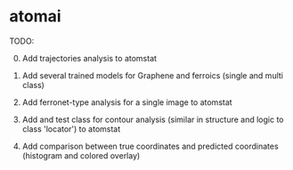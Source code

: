 # atomai

TODO:

0) Add trajectories analysis to atomstat

1) Add several trained models for Graphene and ferroics (single and multi class)

2) Add ferronet-type analysis for a single image to atomstat

3) Add and test class for contour analysis (similar in structure and logic to class 'locator') to atomstat

4) Add comparison between true coordinates and predicted coordinates (histogram and colored overlay)
